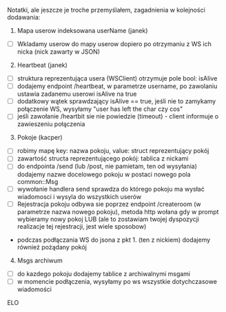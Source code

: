 Notatki, ale jeszcze je troche przemyślałem, zagadnienia w kolejności dodawania:


1. Mapa userow indeksowana userName (janek)
- [ ] Wkladamy userow do mapy userow dopiero po otrzymaniu z WS ich nicka (nick zawarty w JSON)
2. Heartbeat (janek)
- [ ] struktura reprezentująca usera (WSClient) otrzymuje pole bool: isAlive
- [ ] dodajemy endpoint /heartbeat, w parametrze username, po zawolaniu ustawia zadanemu userowi isAlive na true
- [ ] dodatkowy wątek sprawdzający isAlive == true, jeśli nie to zamykamy połączenie WS, wysyłamy "user has left the char czy cos"
- [ ] jeśli zawołanie /heartbit sie nie powiedzie (timeout) - client informuje o zawieszeniu połączenia
3. Pokoje (kacper)
- [ ] robimy mapę key: nazwa pokoju, value: struct reprezentujący pokój
- [ ] zawartość structa reprezentującego pokój: tablica z nickami
- [ ] do endpointa /send (lub /post, nie pamietam, ten od wysyłania) dodajemy nazwe docelowego pokoju w postaci nowego pola common::Msg
- [ ] wywołanie handlera send sprawdza do którego pokoju ma wysłać wiadomosci i wysyla do wszystkich userów
- [ ] Rejestracja pokoju odbywa sie poprzez endpoint /createroom (w parametrze nazwa nowego pokoju), metoda http wołana gdy w prompt wybieramy nowy pokoj LUB (ale to zostawiam twojej dyspozycji realizacje tej rejestracji, jest wiele sposobow)
- podczas podłączania WS do jsona z pkt 1. (ten z nickiem) dodajemy również pożądany pokój
4. Msgs archiwum
- [ ] do kazdego pokoju dodajemy tablice z archiwalnymi msgami
- [ ] w momencie podłączenia, wysyłamy po ws wszystkie dotychczasowe wiadomości

ELO